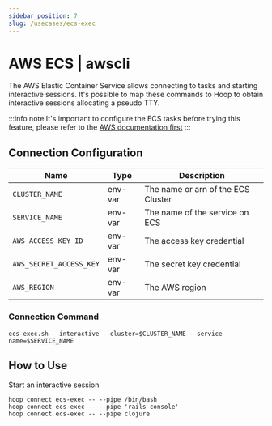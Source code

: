 ```yaml
---
sidebar_position: 7
slug: /usecases/ecs-exec
---
```


# AWS ECS | awscli

The AWS Elastic Container Service allows connecting to tasks and starting interactive sessions. It's possible to map these commands to Hoop to obtain interactive sessions allocating a pseudo TTY.

:::info note
It's important to configure the ECS tasks before trying this feature, please refer to the [AWS documentation first](https://docs.aws.amazon.com/AmazonECS/latest/developerguide/ecs-exec.html)
:::

## Connection Configuration

| Name                    | Type    | Description                        |
|------------------------ | ------- | ---------------------------------- |
| `CLUSTER_NAME`          | env-var | The name or arn of the ECS Cluster |
| `SERVICE_NAME`          | env-var | The name of the service on ECS     |
| `AWS_ACCESS_KEY_ID`     | env-var | The access key credential          |
| `AWS_SECRET_ACCESS_KEY` | env-var | The secret key credential          |
| `AWS_REGION`            | env-var | The AWS region                     |

### Connection Command

```shell
ecs-exec.sh --interactive --cluster=$CLUSTER_NAME --service-name=$SERVICE_NAME
```

## How to Use

Start an interactive session 

```shell
hoop connect ecs-exec -- --pipe /bin/bash
hoop connect ecs-exec -- --pipe 'rails console'
hoop connect ecs-exec -- --pipe clojure
```

